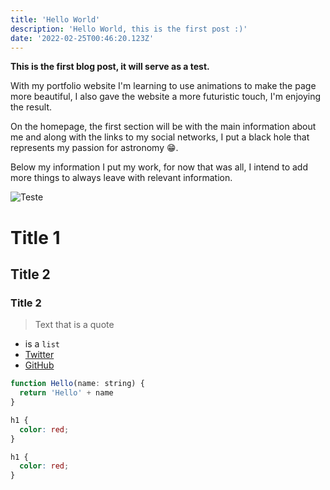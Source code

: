 ```yaml
---
title: 'Hello World'
description: 'Hello World, this is the first post :)'
date: '2022-02-25T00:46:20.123Z'
---
```


**This is the first blog post, it will serve as a test.**

With my portfolio website I'm learning to use animations to make the page more beautiful, I also gave the website a more futuristic touch, I'm enjoying the result.

On the homepage, the first section will be with the main information about me and along with the links to my social networks, I put a black hole that represents my passion for astronomy 😁.

Below my information I put my work, for now that was all, I intend to add more things to always leave with relevant information.

![Teste](../assets/mesh.png)

# Title 1

## Title 2

### Title 2

> Text that is a quote

- is a `list`
- [Twitter](https://twitter.com/nuloki_)
- [GitHub](https://github.com/lockdzn)

```jsx
function Hello(name: string) {
  return 'Hello' + name
}
```

```css
h1 {
  color: red;
}

h1 {
  color: red;
}
```
